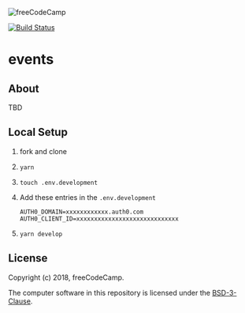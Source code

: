 ![freeCodeCamp](https://camo.githubusercontent.com/60c67cf9ac2db30d478d21755289c423e1f985c6/68747470733a2f2f73332e616d617a6f6e6177732e636f6d2f66726565636f646563616d702f776964652d736f6369616c2d62616e6e65722e706e67)

[![Build Status](https://travis-ci.org/freeCodeCamp/open-api.svg?branch=staging)](https://travis-ci.org/freeCodeCamp/open-api)

# events

## About

TBD

## Local Setup

1.  fork and clone
2.  `yarn`
3.  `touch .env.development`
4.  Add these entries in the `.env.development`

    ```
    AUTH0_DOMAIN=xxxxxxxxxxxx.auth0.com
    AUTH0_CLIENT_ID=xxxxxxxxxxxxxxxxxxxxxxxxxxxxx
    ```
5.  `yarn develop`

## License

Copyright (c) 2018, freeCodeCamp.

The computer software in this repository is licensed under the [BSD-3-Clause](./LICENSE).
